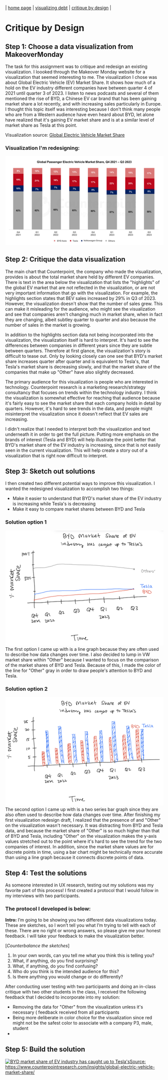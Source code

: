 | [home page](https://laurawei6.github.io/tswd-portfolio/) | [visualizing debt](visualizing-government-debt) | [critique by design](critique-by-design) |

# Critique by Design

## Step 1: Choose a data visualization from MakeoverMonday
The task for this assignment was to critique and redesign an existing visualization. I loooked through the Makeover Monday website for a visualization that seemed interesting to me. The visualization I chose was about Global Electric Vehicle (EV) Market Share. It shows how much of a hold on the EV industry different companies have between quarter 4 of 2021 until quarter 3 of 2023. I listen to news podcasts and several of them mentioned the rise of BYD, a Chinese EV car brand that has been gaining market share a lot recently, and with increasing sales particularly in Europe. I thought this topic itself was interesting because I don't think many people who are from a Western audience have even heard about BYD, let alone have realized that it's gaining EV market share and is at a similar level of market share as Tesla at this point.

Visualization source: [Global Electric Vehicle Market Share](https://www.counterpointresearch.com/insights/global-electric-vehicle-market-share/)

### Visualization I'm redesigning: 
![Global Electric Vehicle Market Share Visualization](Global-EV-market-share-Q3-2023.png)

## Step 2: Critique the data visualization
The main chart that Counterpoint, the company who made the visualization, provides is about the total market share held by different EV companies. There is text in the area below the visualization that lists the "highlights" of the global EV market that are not reflected in the visualization, or are not very important information that go with the visualization. For example, the highlights section states that BEV sales increased by 29% in Q3 of 2023. However, the visualization doesn't show that the number of sales grew. This can make it misleading for the audience, who might see the visualization and see that companies aren't changing much in market share, when in fact they are changing, albeit subtley quarter to quarter and also because the number of sales in the market is growing.

In addition to the highlights section data not being incorporated into the visualization, the visualization itself is hard to interpret. It's hard to see the differences between companies in different years since they are subtle between quarters. Therefore at first glance, the visualization's story is difficult to tease out. Only by looking closely can one see that BYD's market share increases quarter after quarter and is equivalent to Tesla's, that Tesla's market share is decreasing slowly, and that the market share of the companies that make up "Other" have also slightly decreased. 

The primary audience for this visualization is people who are interested in technology. Counterpoint research is a marketing research/strategy consultancy that focuses on trends within the technology industry. I think the visualization is somewhat effective for reaching that audience because it's fairly easy to see the market share that each company holds in detail by quarters. However, it's hard to see trends in the data, and people might misinterpret the visualization since it doesn't reflect that EV sales are increasing. 

I didn't realize that I needed to interpret both the visualization and text underneath it in order to get the full picture. Putting more emphasis on the brands of interest (Tesla and BYD) will help illustrate the point better that BYD's market share of the EV industry is increasing, since that is not easily seen in the current visualization. This will help create a story out of a visualization that is right now difficult to interpret.

## Step 3: Sketch out solutions
I then created two different potential ways to improve this visualization. I wanted the redesigned visualization to accomplish two things:
- Make it easier to understand that BYD's market share of the EV industry is increasing while Tesla's is decreasing
- Make it easy to compare market shares between BYD and Tesla

### Solution option 1
![Redesign Draft 1](Redesign-draft-1.jpeg)
The first option I came up with is a line graph because they are often used to describe how data changes over time. I also decided to lump in VW market share within "Other" because I wanted to focus on the comparison of the market shares of BYD and Tesla. Because of this, I made the color of the line for "Other" gray in order to draw people's attention to BYD and Tesla.

### Solution option 2
![Redesign Draft 2](Redesign-draft-2.jpeg)
The second option I came up with is a two series bar graph since they are also often used to describe how data changes over time. After finishing my first visualization redesign draft, I realized that the presence of and "Other" on the visualization wasn't necessary. It was distracting from BYD and Tesla data, and because the market share of "Other" is so much higher than that of BYD and Tesla, including "Other" on the visualization makes the y-axis values stretched out to the point where it's hard to see the trend for the two companies of interest. In addition, since the market share values are for discrete points in time, using a bar chart might be technically more accurate than using a line graph because it connects discrete points of data.

## Step 4: Test the solutions
As someone interested in UX research, testing out my solutions was my favorite part of this process! I first created a protocol that I would follow in my interviews with two participants. 

### The protocol I developed is below: 

**Intro:**
I’m going to be showing you two different data visualizations today. These are sketches, so I won’t tell you what I’m trying to tell with each of these. There are no right or wrong answers, so please give me your honest feedback. I will take your feedback to make the visualization better.

[*Counterbalance the sketches*]

1. In your own words, can you tell me what you think this is telling you?
2. What, if anything, do you find surprising?
3. What, if anything, do you find confusing?
4. Who do you think is the intended audience for this?
5. Is there anything you would change or do differently?

After conducting user testing with two participants and doing an in-class critique with two other students in the class, I received the following feedback that I decided to incorporate into my solution:
- Removing the data for "Other" from the visualization unless it's necessary (
      feedback received from all participants
- Being more deliberate in color choice for the visualization since red might not be the safest color to associate with a company
      P3, male, student
- 

## Step 5: Build the solution

<div class='tableauPlaceholder' id='viz1707278825676' style='position: relative'><noscript><a href='#'><img alt='BYD market share of EV industry has caught up to Tesla&#39;sSource: https:&#47;&#47;www.counterpointresearch.com&#47;insights&#47;global-electric-vehicle-market-share&#47; ' src='https:&#47;&#47;public.tableau.com&#47;static&#47;images&#47;BY&#47;BYDmarketshare&#47;Sheet1&#47;1_rss.png' style='border: none' /></a></noscript><object class='tableauViz'  style='display:none;'><param name='host_url' value='https%3A%2F%2Fpublic.tableau.com%2F' /> <param name='embed_code_version' value='3' /> <param name='site_root' value='' /><param name='name' value='BYDmarketshare&#47;Sheet1' /><param name='tabs' value='no' /><param name='toolbar' value='yes' /><param name='static_image' value='https:&#47;&#47;public.tableau.com&#47;static&#47;images&#47;BY&#47;BYDmarketshare&#47;Sheet1&#47;1.png' /> <param name='animate_transition' value='yes' /><param name='display_static_image' value='yes' /><param name='display_spinner' value='yes' /><param name='display_overlay' value='yes' /><param name='display_count' value='yes' /><param name='language' value='en-US' /><param name='filter' value='publish=yes' /></object></div>                <script type='text/javascript'>                    var divElement = document.getElementById('viz1707278825676');                    var vizElement = divElement.getElementsByTagName('object')[0];                    vizElement.style.width='100%';vizElement.style.height=(divElement.offsetWidth*0.75)+'px';                    var scriptElement = document.createElement('script');                    scriptElement.src = 'https://public.tableau.com/javascripts/api/viz_v1.js';                    vizElement.parentNode.insertBefore(scriptElement, vizElement);                </script>
